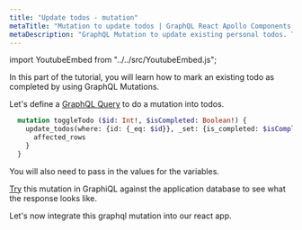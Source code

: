 ```yaml
---
title: "Update todos - mutation"
metaTitle: "Mutation to update todos | GraphQL React Apollo Components Tutorial"
metaDescription: "GraphQL Mutation to update existing personal todos. Try the mutation in GraphiQL, passing the Authorization token to mark a todo as completed"
---
```


import YoutubeEmbed from "../../src/YoutubeEmbed.js";

<YoutubeEmbed link="https://www.youtube.com/embed/SD_CZ-7Bam4" />

In this part of the tutorial, you will learn how to mark an existing todo as completed by using GraphQL Mutations.

Let's define a [GraphQL Query](https://hasura.io/learn/graphql/intro-graphql/graphql-queries/) to do a mutation into todos.

```graphql
  mutation toggleTodo ($id: Int!, $isCompleted: Boolean!) {
    update_todos(where: {id: {_eq: $id}}, _set: {is_completed: $isCompleted}) {
      affected_rows
    }
  }
```
You will also need to pass in the values for the variables.

[Try](https://hasura.io/learn/graphql/graphiql) this mutation in GraphiQL against the application database to see what the response looks like.

Let's now integrate this graphql mutation into our react app.
